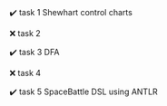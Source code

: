 # 

✔️ task 1 Shewhart control charts

❌ task 2

✔️ task 3 DFA

❌ task 4

✔️ task 5 SpaceBattle DSL using ANTLR 
